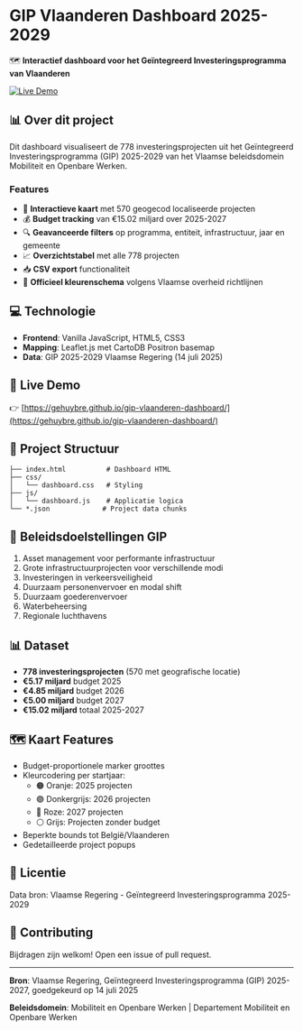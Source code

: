 # GIP Vlaanderen Dashboard 2025-2029

🗺️ **Interactief dashboard voor het Geïntegreerd Investeringsprogramma van Vlaanderen**

[![Live Demo](https://img.shields.io/badge/demo-live-brightgreen)](https://gehuybre.github.io/gip-vlaanderen-dashboard/)

## 📊 Over dit project

Dit dashboard visualiseert de 778 investeringsprojecten uit het Geïntegreerd Investeringsprogramma (GIP) 2025-2029 van het Vlaamse beleidsdomein Mobiliteit en Openbare Werken.

### Features

- 📍 **Interactieve kaart** met 570 geogecod localiseerde projecten
- 💰 **Budget tracking** van €15.02 miljard over 2025-2027
- 🔍 **Geavanceerde filters** op programma, entiteit, infrastructuur, jaar en gemeente
- 📈 **Overzichtstabel** met alle 778 projecten
- 📥 **CSV export** functionaliteit
- 🎨 **Officieel kleurenschema** volgens Vlaamse overheid richtlijnen

## 💻 Technologie

- **Frontend**: Vanilla JavaScript, HTML5, CSS3
- **Mapping**: Leaflet.js met CartoDB Positron basemap
- **Data**: GIP 2025-2029 Vlaamse Regering (14 juli 2025)

## 🚀 Live Demo

👉 [https://gehuybre.github.io/gip-vlaanderen-dashboard/](https://gehuybre.github.io/gip-vlaanderen-dashboard/)

## 📂 Project Structuur

```
├── index.html          # Dashboard HTML
├── css/
│   └── dashboard.css   # Styling
├── js/
│   └── dashboard.js    # Applicatie logica
└── *.json             # Project data chunks
```

## 🎯 Beleidsdoelstellingen GIP

1. Asset management voor performante infrastructuur
2. Grote infrastructuurprojecten voor verschillende modi
3. Investeringen in verkeersveiligheid
4. Duurzaam personenvervoer en modal shift
5. Duurzaam goederenvervoer
6. Waterbeheersing
7. Regionale luchthavens

## 📊 Dataset

- **778 investeringsprojecten** (570 met geografische locatie)
- **€5.17 miljard** budget 2025
- **€4.85 miljard** budget 2026
- **€5.00 miljard** budget 2027
- **€15.02 miljard** totaal 2025-2027

## 🗺️ Kaart Features

- Budget-proportionele marker groottes
- Kleurcodering per startjaar:
  - 🟠 Oranje: 2025 projecten
  - 🟣 Donkergrijs: 2026 projecten
  - 🌸 Roze: 2027 projecten
  - ⚪ Grijs: Projecten zonder budget
- Beperkte bounds tot België/Vlaanderen
- Gedetailleerde project popups

## 📝 Licentie

Data bron: Vlaamse Regering - Geïntegreerd Investeringsprogramma 2025-2029

## 🤝 Contributing

Bijdragen zijn welkom! Open een issue of pull request.

---

**Bron**: Vlaamse Regering, Geïntegreerd Investeringsprogramma (GIP) 2025-2027, goedgekeurd op 14 juli 2025

**Beleidsdomein**: Mobiliteit en Openbare Werken | Departement Mobiliteit en Openbare Werken